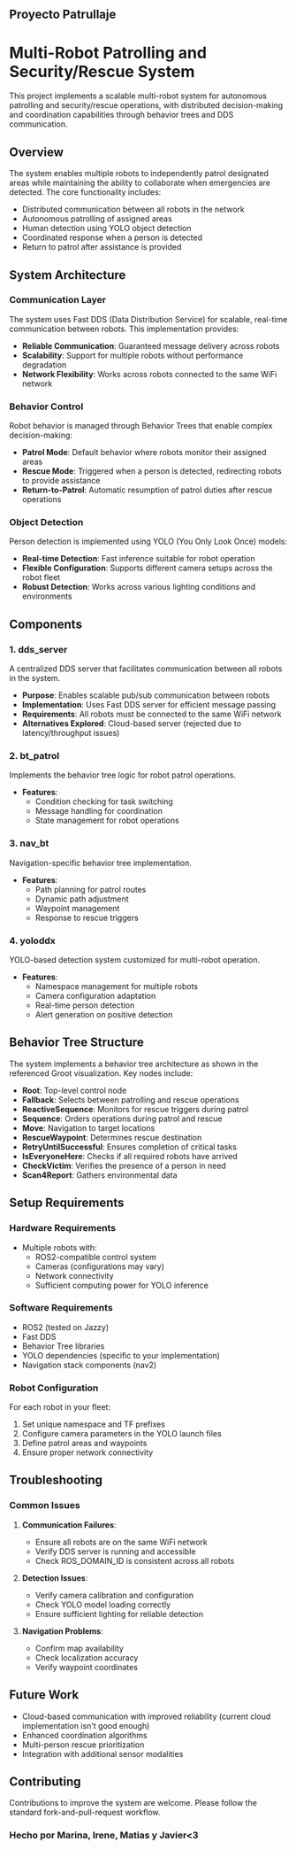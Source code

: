 ## Proyecto Patrullaje
# Multi-Robot Patrolling and Security/Rescue System

This project implements a scalable multi-robot system for autonomous patrolling and security/rescue operations, with distributed decision-making and coordination capabilities through behavior trees and DDS communication.

## Overview

The system enables multiple robots to independently patrol designated areas while maintaining the ability to collaborate when emergencies are detected. The core functionality includes:

- Distributed communication between all robots in the network
- Autonomous patrolling of assigned areas
- Human detection using YOLO object detection
- Coordinated response when a person is detected
- Return to patrol after assistance is provided

## System Architecture

### Communication Layer

The system uses Fast DDS (Data Distribution Service) for scalable, real-time communication between robots. This implementation provides:

- **Reliable Communication**: Guaranteed message delivery across robots
- **Scalability**: Support for multiple robots without performance degradation
- **Network Flexibility**: Works across robots connected to the same WiFi network

### Behavior Control

Robot behavior is managed through Behavior Trees that enable complex decision-making:

- **Patrol Mode**: Default behavior where robots monitor their assigned areas
- **Rescue Mode**: Triggered when a person is detected, redirecting robots to provide assistance
- **Return-to-Patrol**: Automatic resumption of patrol duties after rescue operations

### Object Detection

Person detection is implemented using YOLO (You Only Look Once) models:

- **Real-time Detection**: Fast inference suitable for robot operation
- **Flexible Configuration**: Supports different camera setups across the robot fleet
- **Robust Detection**: Works across various lighting conditions and environments

## Components

### 1. dds_server

A centralized DDS server that facilitates communication between all robots in the system.

- **Purpose**: Enables scalable pub/sub communication between robots
- **Implementation**: Uses Fast DDS server for efficient message passing
- **Requirements**: All robots must be connected to the same WiFi network
- **Alternatives Explored**: Cloud-based server (rejected due to latency/throughput issues)

### 2. bt_patrol

Implements the behavior tree logic for robot patrol operations.

- **Features**:
  - Condition checking for task switching
  - Message handling for coordination
  - State management for robot operations

### 3. nav_bt

Navigation-specific behavior tree implementation.

- **Features**:
  - Path planning for patrol routes
  - Dynamic path adjustment
  - Waypoint management
  - Response to rescue triggers

### 4. yoloddx

YOLO-based detection system customized for multi-robot operation.

- **Features**:
  - Namespace management for multiple robots
  - Camera configuration adaptation
  - Real-time person detection
  - Alert generation on positive detection

## Behavior Tree Structure

The system implements a behavior tree architecture as shown in the referenced Groot visualization. Key nodes include:

- **Root**: Top-level control node
- **Fallback**: Selects between patrolling and rescue operations
- **ReactiveSequence**: Monitors for rescue triggers during patrol
- **Sequence**: Orders operations during patrol and rescue
- **Move**: Navigation to target locations
- **RescueWaypoint**: Determines rescue destination
- **RetryUntilSuccessful**: Ensures completion of critical tasks
- **IsEveryoneHere**: Checks if all required robots have arrived
- **CheckVictim**: Verifies the presence of a person in need
- **Scan4Report**: Gathers environmental data

## Setup Requirements

### Hardware Requirements

- Multiple robots with:
  - ROS2-compatible control system
  - Cameras (configurations may vary)
  - Network connectivity
  - Sufficient computing power for YOLO inference

### Software Requirements

- ROS2 (tested on Jazzy)
- Fast DDS
- Behavior Tree libraries
- YOLO dependencies (specific to your implementation)
- Navigation stack components (nav2)

### Robot Configuration

For each robot in your fleet:

1. Set unique namespace and TF prefixes
2. Configure camera parameters in the YOLO launch files
3. Define patrol areas and waypoints
4. Ensure proper network connectivity

## Troubleshooting

### Common Issues

1. **Communication Failures**:
   - Ensure all robots are on the same WiFi network
   - Verify DDS server is running and accessible
   - Check ROS_DOMAIN_ID is consistent across all robots

2. **Detection Issues**:
   - Verify camera calibration and configuration
   - Check YOLO model loading correctly
   - Ensure sufficient lighting for reliable detection

3. **Navigation Problems**:
   - Confirm map availability
   - Check localization accuracy
   - Verify waypoint coordinates

## Future Work

- Cloud-based communication with improved reliability (current cloud implementation isn't good enough)
- Enhanced coordination algorithms
- Multi-person rescue prioritization
- Integration with additional sensor modalities

## Contributing

Contributions to improve the system are welcome. Please follow the standard fork-and-pull-request workflow.


### Hecho por Marina, Irene, Matias y Javier<3
